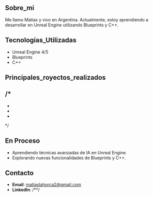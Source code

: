 
## Sobre_mi
Me llamo Matias y vivo en Argentina.
Actualmente, estoy aprendiendo a desarrollar en Unreal Engine utilizando Blueprints y C++.

## Tecnologías_Utilizadas
- Unreal Engine 4/5
- Blueprints
- C++

## Principales_royectos_realizados
/*
-
-
-
-
*/
## En Proceso
- Aprendiendo técnicas avanzadas de IA en Unreal Engine.
- Explorando nuevas funcionalidades de Blueprints y C++.

## Contacto
- **Email**: matiaslahorca2@gmail.com
- **LinkedIn**: /**/

